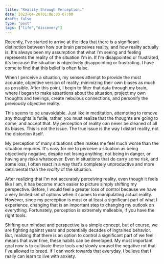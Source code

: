```yaml
---
title: "Reality through Perception."
date: 2023-04-20T01:06:03-07:00
draft: false
type: "post"
tags: ["life","discovery"]
---
```


Recently, I've started to arrive at the idea that there is a significant distinction between how our brain perceives reality, and how reality actually is. It's always been my assumption that what I'm seeing and feeling represents the reality of the situation I'm in. If I'm disappointed or frustrated, it's because the situation is objectively disappointing or frustrating. I have come to find that this belief is often false.

When I perceive a situation, my senses attempt to provide the most accurate, objective version of reality, minimizing their own biases as much as possible. After this point, I begin to filter that data through my brain, where I began to make assertions about the situation, project my own thoughts and feelings, create nebulous connections, and personify the previously objective reality.

This seems to be unavoidable. Just like in meditation, attempting to remove any thoughts is futile, rather, you must realize that the thoughts are going to come, and accept that. My perception of reality can never be cleaned of all its biases. This is not the issue. The true issue is the way I distort reality, not the distortion itself.

My perception of many situations often makes me feel much worse than the situation requires. It's easy for me to perceive a situation as being objectively negative, despite not losing anything, not being in danger, or having any risks whatsoever. Even in situations that do carry some risk, and some loss, I often react in a way that's completely unproductive and more detrimental than the *reality* of the situation.

After realizing that I'm not accurately perceiving reality, even though it feels like I am, it has become much easier to picture simply shifting my perspective. Before, I would feel a greater loss of control because we have a very limited set of options when it comes to manipulating actual reality. However, since my perception is most or at least a significant part of what I experience, changing that is an important step to changing my outlook on everything. Fortunately, perception is extremely malleable, if you have the right tools.

Shifting our mindset and perspective is a simple concept, but of course, we are fighting against years and potentially decades of ingrained behavior. But, realizing that there is an option to control a significant part of we feel means that over time, these habits can be developed. My most important goal now is to cultivate these tools and slowly unravel the negative rot that I've allowed to breed. If I can work towards that everyday, I believe that I really can learn to live with anxiety.
